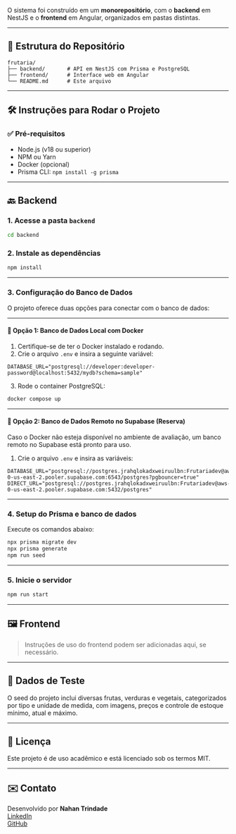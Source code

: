  O sistema foi construído em um **monorepositório**, com o **backend** em NestJS e o **frontend** em Angular, organizados em pastas distintas.

---

## 📁 Estrutura do Repositório

```
frutaria/
├── backend/       # API em NestJS com Prisma e PostgreSQL
├── frontend/      # Interface web em Angular
└── README.md      # Este arquivo
```

---

## 🛠️ Instruções para Rodar o Projeto

### ✅ Pré-requisitos

- Node.js (v18 ou superior)
- NPM ou Yarn
- Docker (opcional)
- Prisma CLI: `npm install -g prisma`

---

## 🔙 Backend

### 1. Acesse a pasta `backend`

```bash
cd backend
```

### 2. Instale as dependências

```bash
npm install
```

---

### 3. Configuração do Banco de Dados

O projeto oferece duas opções para conectar com o banco de dados:

---

#### 🔹 **Opção 1: Banco de Dados Local com Docker**

1. Certifique-se de ter o Docker instalado e rodando.
2. Crie o arquivo `.env` e insira a seguinte variável:

```env
DATABASE_URL="postgresql://developer:developer-password@localhost:5432/mydb?schema=sample"
```

3. Rode o container PostgreSQL:

```bash
docker compose up
```

---

#### 🔹 **Opção 2: Banco de Dados Remoto no Supabase (Reserva)**

Caso o Docker não esteja disponível no ambiente de avaliação, um banco remoto no Supabase está pronto para uso.

1. Crie o arquivo `.env` e insira as variáveis:

```env
DATABASE_URL="postgresql://postgres.jrahqlokadxweiruulbn:Frutariadev@aws-0-us-east-2.pooler.supabase.com:6543/postgres?pgbouncer=true"
DIRECT_URL="postgresql://postgres.jrahqlokadxweiruulbn:Frutariadev@aws-0-us-east-2.pooler.supabase.com:5432/postgres"
```

---

### 4. Setup do Prisma e banco de dados

Execute os comandos abaixo:

```bash
npx prisma migrate dev
npx prisma generate
npm run seed
```

---

### 5. Inicie o servidor

```bash
npm run start
```

---

## 🖼️ Frontend

> Instruções de uso do frontend podem ser adicionadas aqui, se necessário.

---

## 🧪 Dados de Teste

O seed do projeto inclui diversas frutas, verduras e vegetais, categorizados por tipo e unidade de medida, com imagens, preços e controle de estoque mínimo, atual e máximo.

---

## 📜 Licença

Este projeto é de uso acadêmico e está licenciado sob os termos MIT.

---

## ✉️ Contato

Desenvolvido por **Nahan Trindade**  
[LinkedIn](https://www.linkedin.com/in/nahantrindade)  
[GitHub](https://github.com/nahant)
